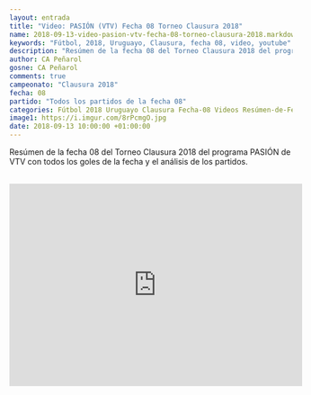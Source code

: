 ```yaml
---
layout: entrada
title: "Video: PASIÓN (VTV) Fecha 08 Torneo Clausura 2018"
name: 2018-09-13-video-pasion-vtv-fecha-08-torneo-clausura-2018.markdown
keywords: "Fútbol, 2018, Uruguayo, Clausura, fecha 08, video, youtube"
description: "Resúmen de la fecha 08 del Torneo Clausura 2018 del programa PASIÓN de VTV con todos los goles de la fecha y el análisis de los partidos."
author: CA Peñarol
gosne: CA Peñarol
comments: true
campeonato: "Clausura 2018"
fecha: 08
partido: "Todos los partidos de la fecha 08"
categories: Fútbol 2018 Uruguayo Clausura Fecha-08 Videos Resúmen-de-Fecha
image1: https://i.imgur.com/8rPcmgO.jpg
date: 2018-09-13 10:00:00 +01:00:00
---
```


Resúmen de la fecha 08 del Torneo Clausura 2018 del programa PASIÓN de VTV con todos los goles de la fecha y el análisis de los partidos.

<br>

<iframe width="521" height="360" src="https://www.youtube.com/embed/8yM4P65Y8wo" frameborder="0" allow="autoplay; encrypted-media" allowfullscreen></iframe>
